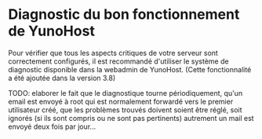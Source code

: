 # Diagnostic du bon fonctionnement de YunoHost

Pour vérifier que tous les aspects critiques de votre serveur sont correctement
configurés, il est recommandé d'utiliser le système de diagnostic disponible
dans la webadmin de YunoHost. (Cette fonctionnalité a été ajoutée dans la version
3.8)

TODO: elaborer le fait que le diagnostique tourne périodiquement, qu'un email
est envoyé à root qui est normalement forwardé vers le premier utilisateur créé,
que les problèmes trouvés doivent soient être réglé, soit ignorés (si ils sont
compris ou ne sont pas pertinents) autrement un mail est envoyé deux fois par
jour...
